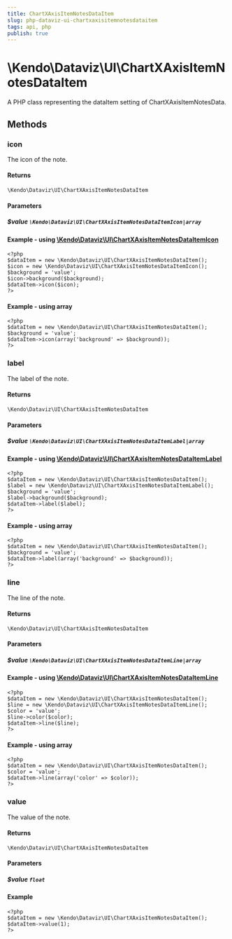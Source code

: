 ```yaml
---
title: ChartXAxisItemNotesDataItem
slug: php-dataviz-ui-chartxaxisitemnotesdataitem
tags: api, php
publish: true
---
```


# \Kendo\Dataviz\UI\ChartXAxisItemNotesDataItem

A PHP class representing the dataItem setting of ChartXAxisItemNotesData.


## Methods

### icon

The icon of the note.

#### Returns
`\Kendo\Dataviz\UI\ChartXAxisItemNotesDataItem`

#### Parameters

##### $value `\Kendo\Dataviz\UI\ChartXAxisItemNotesDataItemIcon|array`


#### Example - using [\Kendo\Dataviz\UI\ChartXAxisItemNotesDataItemIcon](/api/wrappers/php/Kendo/Dataviz/UI/ChartXAxisItemNotesDataItemIcon)
    <?php
    $dataItem = new \Kendo\Dataviz\UI\ChartXAxisItemNotesDataItem();
    $icon = new \Kendo\Dataviz\UI\ChartXAxisItemNotesDataItemIcon();
    $background = 'value';
    $icon->background($background);
    $dataItem->icon($icon);
    ?>

#### Example - using array

    <?php
    $dataItem = new \Kendo\Dataviz\UI\ChartXAxisItemNotesDataItem();
    $background = 'value';
    $dataItem->icon(array('background' => $background));
    ?>

### label

The label of the note.

#### Returns
`\Kendo\Dataviz\UI\ChartXAxisItemNotesDataItem`

#### Parameters

##### $value `\Kendo\Dataviz\UI\ChartXAxisItemNotesDataItemLabel|array`


#### Example - using [\Kendo\Dataviz\UI\ChartXAxisItemNotesDataItemLabel](/api/wrappers/php/Kendo/Dataviz/UI/ChartXAxisItemNotesDataItemLabel)
    <?php
    $dataItem = new \Kendo\Dataviz\UI\ChartXAxisItemNotesDataItem();
    $label = new \Kendo\Dataviz\UI\ChartXAxisItemNotesDataItemLabel();
    $background = 'value';
    $label->background($background);
    $dataItem->label($label);
    ?>

#### Example - using array

    <?php
    $dataItem = new \Kendo\Dataviz\UI\ChartXAxisItemNotesDataItem();
    $background = 'value';
    $dataItem->label(array('background' => $background));
    ?>

### line

The line of the note.

#### Returns
`\Kendo\Dataviz\UI\ChartXAxisItemNotesDataItem`

#### Parameters

##### $value `\Kendo\Dataviz\UI\ChartXAxisItemNotesDataItemLine|array`


#### Example - using [\Kendo\Dataviz\UI\ChartXAxisItemNotesDataItemLine](/api/wrappers/php/Kendo/Dataviz/UI/ChartXAxisItemNotesDataItemLine)
    <?php
    $dataItem = new \Kendo\Dataviz\UI\ChartXAxisItemNotesDataItem();
    $line = new \Kendo\Dataviz\UI\ChartXAxisItemNotesDataItemLine();
    $color = 'value';
    $line->color($color);
    $dataItem->line($line);
    ?>

#### Example - using array

    <?php
    $dataItem = new \Kendo\Dataviz\UI\ChartXAxisItemNotesDataItem();
    $color = 'value';
    $dataItem->line(array('color' => $color));
    ?>

### value
The value of the note.

#### Returns
`\Kendo\Dataviz\UI\ChartXAxisItemNotesDataItem`

#### Parameters

##### $value `float`



#### Example 
    <?php
    $dataItem = new \Kendo\Dataviz\UI\ChartXAxisItemNotesDataItem();
    $dataItem->value(1);
    ?>

